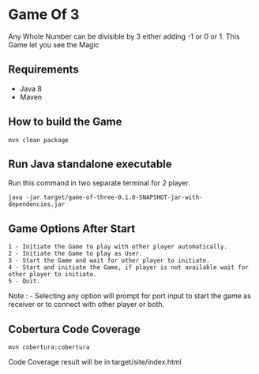 # Game Of 3
Any Whole Number can be divisible by 3 either adding -1 or 0 or 1.
This Game let you see the Magic

## Requirements
- Java 8
- Maven 

## How to build the Game
```
mvn clean package
```
## Run Java standalone executable
Run this command in two separate terminal for 2 player. 
```
java -jar target/game-of-three-0.1.0-SNAPSHOT-jar-with-dependencies.jar 
```

## Game Options After Start
````
1 - Initiate the Game to play with other player automatically.
2 - Initiate the Game to play as User.
3 - Start the Game and wait for other player to initiate.
4 - Start and initiate the Game, if player is not available wait for other player to initiate.
5 - Quit.
````
Note : - Selecting any option will prompt for port input to start the game as receiver or to connect with other player or both.
## Cobertura Code Coverage
```
mvn cobertura:cobertura
```
Code Coverage result will be in target/site/index.html
